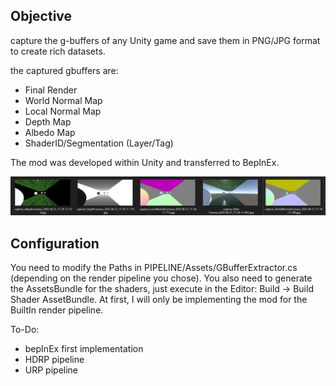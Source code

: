 ## Objective

capture the g-buffers of any Unity game and save them in PNG/JPG format to create rich datasets.

the captured gbuffers are:
- Final Render
- World Normal Map
- Local Normal Map
- Depth Map
- Albedo Map
- ShaderID/Segmentation (Layer/Tag)

The mod was developed within Unity and transferred to BepInEx.

![alt text](readme_images/gbuffers.png)

## Configuration

You need to modify the Paths in PIPELINE/Assets/GBufferExtractor.cs (depending on the render pipeline you chose). 
You also need to generate the AssetsBundle for the shaders, just execute in the Editor: Build -> Build Shader AssetBundle. 
At first, I will only be implementing the mod for the BuiltIn render pipeline.

To-Do:
- bepInEx first implementation
- HDRP pipeline
- URP pipeline